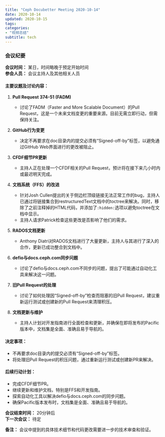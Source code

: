 ```yaml
---
title: "Ceph Docubetter Meeting 2020-10-14"
date: 2020-10-14
updated: 2020-10-15
tags:
categories:
- "视频总结"
subtitle: tech
---
```



### 会议纪要

**会议时间：** 某日，时间略晚于预定开始时间  
**参会人员：** 会议主持人及其他相关人员

#### 主要议题及讨论内容：

1. **Pull Request 374-51 (FADM)**
   - 讨论了FADM（Faster and More Scalable Document）的Pull Request，这是一个未来文档变更的重要来源。目前无需立即行动，但需保持关注。

2. **GitHub行为变更**
   - 决定不再要求在doc目录内的提交必须有“Signed-off-by”标签，以避免通过GitHub Web界面进行的更改被阻止。

3. **CFDF细节PR更新**
   - 主持人正在处理一个CFDF相关的Pull Request，预计将在接下来几小时内或最迟明天完成。

4. **文档系统（FFS）的改进**
   - 针对Josh Cullen提出的关于侧边栏顶级链接无法正常工作的bug，主持人已通过将链接集合到restructuredText文档中的toctree来解决。同时，移除了之前注释掉的HTML代码，并添加了`:hidden:`选项以避免toctree在文档中显示。
   - 主持人请求Patrick检查这些更改是否影响了他们的需求。

5. **RADOS文档更新**
   - Anthony Diatri对RADOS文档进行了大量更新，主持人与其进行了深入的合作，更新已成功整合到文档中。

6. **defio与docs.ceph.com同步问题**
   - 讨论了defio与docs.ceph.com不同步的问题，提出了可能通过自动化工具来解决这一问题。

7. **旧Pull Request的处理**
   - 讨论了如何处理因“Signed-off-by”检查而阻塞的旧Pull Request，建议重新运行测试或创建新的Pull Request来清理积压。

8. **文档更新与维护**
   - 主持人计划对开发指南进行全面检查和更新，并确保在即将发布的Pacific版本中，文档集是全面、准确且易于导航的。

#### 决定事项：

- 不再要求doc目录内的提交必须有“Signed-off-by”标签。
- 将处理旧Pull Request的积压问题，通过重新运行测试或创建新PR来解决。

#### 后续行动计划：

- 完成CFDF细节PR。
- 继续更新和维护文档，特别是FFS和开发指南。
- 探索自动化工具以解决defio与docs.ceph.com的同步问题。
- 确保Pacific版本发布时，文档集是全面、准确且易于导航的。

**会议结束时间：** 20分钟后  
**下一次会议：** 待定

**备注：** 会议中提到的具体技术细节和代码更改需要进一步的技术审查和验证。